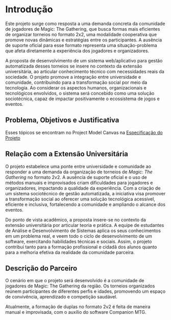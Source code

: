 # Introdução

Este projeto surge como resposta a uma demanda concreta da comunidade de jogadores de Magic: The Gathering, que busca formas mais eficientes de organizar torneios no formato 2x2, uma modalidade cooperativa que promove novas dinâmicas e estratégias entre os participantes. A ausência de suporte oficial para esse formato representa uma situação-problema que afeta diretamente a experiência dos jogadores e organizadores.

A proposta de desenvolvimento de um sistema web/aplicativo para gestão automatizada desses torneios se insere no contexto da extensão universitária, ao articular conhecimento técnico com necessidades reais da sociedade. O projeto promove a integração entre universidade e comunidade, contribuindo para a transformação social por meio da tecnologia. Ao considerar os aspectos humanos, organizacionais e tecnológicos envolvidos, o sistema será concebido como uma solução sociotécnica, capaz de impactar positivamente o ecossistema de jogos e eventos.

## Problema, Objetivos e Justificativa

Esses tópicos se encontram no Project Model Canvas na  <a href="02-Especificação do Projeto.md"> Especificação do Projeto</a></span>

## Relação com a Extensão Universitária

O projeto estabelece uma ponte entre universidade e comunidade ao responder a uma demanda da organização de torneios de _Magic: The Gathering_ no formato 2v2. A ausência de suporte oficial e o uso de métodos manuais e improvisados criam dificuldades para jogadores e organizadores, impactando a qualidade da experiência. Com a criação de um sistema sociotécnico de gestão automatizada, a iniciativa visa promover a transformação social ao oferecer uma solução tecnológica acessível, eficiente e inclusiva, fortalecendo a comunidade e ampliando o alcance dos eventos.

Do ponto de vista acadêmico, a proposta insere-se no contexto da extensão universitária por articular teoria e prática. A equipe de estudantes de Análise e Desenvolvimento de Sistemas aplica os seus conhecimentos em um problema real, e veem todo o ciclo de desenvolvimento de um software, exercitando habilidades técnicas e sociais. Assim, o projeto contribui tanto para a formação profissional e cidadã dos alunos quanto para a melhoria efetiva da realidade da comunidade parceira.

## Descrição do Parceiro

O cenário em que o projeto será desenvolvido é a comunidade de jogadores de Magic: The Gathering da região. Os torneios organizados reúnem participantes de diferentes perfis e idades, promovendo um espaço de convivência, aprendizado e competição saudável.

Atualmente, a formação de duplas no formato 2v2 é feita de maneira manual e improvisada, com o auxílio do software Companion MTG.

